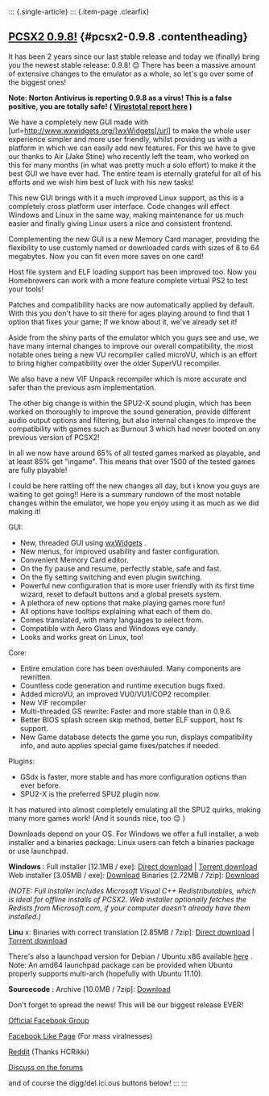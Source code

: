 ::: {.single-article}
::: {.item-page .clearfix}
## [PCSX2 0.9.8!](/85-pcsx2-0-9-8.html) {#pcsx2-0.9.8 .contentheading}

It has been 2 years since our last stable release and today we (finally)
bring you the newest stable release: 0.9.8!
😊
There has been a massive amount of extensive changes to the emulator as
a whole, so let's go over some of the biggest ones!

**Note: Norton Antivirus is reporting 0.9.8 as a virus! This is a false
positive, you are totally safe!**
**( [Virustotal report
here](http://www.virustotal.com/file-scan/report.html?id=fe6efa4e21068f4e391184718baf5d88d03995b4fad56b97dab22873dcdd9cd3-1304289866)
)**

We have a completely new GUI made with
[url=http://www.wxwidgets.org/]wxWidgets[/url] to make the whole
user experience simpler and more user friendly, whilst providing us with
a platform in which we can easily add new features. For this we have to
give our thanks to Air (Jake Stine) who recently left the team, who
worked on this for many months (in what was pretty much a solo effort)
to make it the best GUI we have ever had.
The entire team is eternally grateful for all of his efforts and we wish
him best of luck with his new tasks!

This new GUI brings with it a much improved Linux support, as this is a
completely cross platform user interface. Code changes will effect
Windows and Linux in the same way, making maintenance for us much easier
and finally giving Linux users a nice and consistent frontend.

Complementing the new GUI is a new Memory Card manager, providing the
flexibility to use customly named or downloaded cards with sizes of 8 to
64 megabytes. Now you can fit even more saves on one card!

Host file system and ELF loading support has been improved too.
Now you Homebrewers can work with a more feature complete virtual PS2 to
test your tools!

Patches and compatibility hacks are now automatically applied by
default.
With this you don't have to sit there for ages playing around to find
that 1 option that fixes your game; If we know about it, we've already
set it!

Aside from the shiny parts of the emulator which you guys see and use,
we have many internal changes to improve our overall compatibility, the
most notable ones being a new VU recompiler called microVU, which is an
effort to bring higher compatibility over the older SuperVU recompiler.

We also have a new VIF Unpack recompiler which is more accurate and
safer than the previous asm implementation.

The other big change is within the SPU2-X sound plugin, which has been
worked on thoroughly to improve the sound generation, provide different
audio output options and filtering, but also internal changes to improve
the compatibility with games such as Burnout 3 which had never booted on
any previous version of PCSX2!

In all we now have around 65% of all tested games marked as playable,
and at least 85% get "ingame".
This means that over 1500 of the tested games are fully playable!

I could be here rattling off the new changes all day, but i know you
guys are waiting to get going!! Here is a summary rundown of the most
notable changes within the emulator, we hope you enjoy using it as much
as we did making it!

GUI:

-   New, threaded GUI using [wxWidgets](http://www.wxwidgets.org/) .
-   New menus, for improved usability and faster configuration.
-   Convenient Memory Card editor.
-   On the fly pause and resume, perfectly stable, safe and fast.
-   On the fly setting switching and even plugin switching.
-   Powerful new configuration that is more user friendly with its first
    time wizard, reset to default buttons and a global presets system.
-   A plethora of new options that make playing games more fun!
-   All options have tooltips explaining what each of them do.
-   Comes translated, with many languages to select from.
-   Compatible with Aero Glass and Windows eye candy.
-   Looks and works great on Linux, too!

Core:

-   Entire emulation core has been overhauled. Many components are
    rewritten.
-   Countless code generation and runtime execution bugs fixed.
-   Added microVU, an improved VU0/VU1/COP2 recompiler.
-   New VIF recompiler
-   Multi-threaded GS rewrite: Faster and more stable than in 0.9.6.
-   Better BIOS splash screen skip method, better ELF support, host fs
    support.
-   New Game database detects the game you run, displays compatibility
    info, and auto applies special game fixes/patches if needed.

Plugins:

-   GSdx is faster, more stable and has more configuration options than
    ever before.
-   SPU2-X is the preferred SPU2 plugin now.

It has matured into almost completely emulating all the SPU2 quirks,
making many more games work!
(And it sounds nice, too
😊 )


Downloads depend on your OS. For Windows we offer a full installer, a
web installer and a binaries package.
Linux users can fetch a binaries package or use launchpad.

**Windows** :
Full installer [12.1MB / exe]: [Direct
download](http://code.google.com/p/pcsx2/downloads/detail?name=pcsx2-0.9.8-r4600-setup.exe&amp;can=2&amp;q=)
| [Torrent
download](http://tracker.pcsx2.net/download.php?id=24&amp;name=pcsx2098r4600setup.torrent)
Web installer [3.05MB / exe]:
[Download](http://code.google.com/p/pcsx2/downloads/detail?name=pcsx2-0.9.8-r4600-websetup.exe)
Binaries [2.72MB / 7zip]:
[Download](http://code.google.com/p/pcsx2/downloads/detail?name=pcsx2-0.9.8-r4600-binaries.7z)

*(NOTE: Full installer includes Microsoft Visual C++ Redistributables,
which is ideal for offline installs of PCSX2. Web installer optionally
fetches the Redists from Microsoft.com, if your computer doesn't
already have them installed.)*

**Linu** x:
Binaries with correct translation [2.85MB / 7zip]: [Direct
download](http://code.google.com/p/pcsx2/downloads/detail?name=pcsx2-0.9.8-r4594-linux~translation_fix.tar.gz&amp;can=2&amp;q=)
| [Torrent
download](http://tracker.pcsx2.net/download.php?id=25&amp;name=pcsx2-0.9.8-r4594-linux.tar.gz.torrent)

There's also a launchpad version for Debian / Ubuntu x86 available
[here](https://launchpad.net/~gregory-hainaut/+archive/pcsx2.official.ppa)
.
Note: An amd64 launchpad package can be provided when Ubuntu properly
supports multi-arch (hopefully with Ubuntu 11.10).

**Sourcecode** :
Archive [10.0MB / 7zip]:
[Download](/download/releases/source-code/summary/7-source/3-pcsx2-0-9-8-source-code.html)

Don't forget to spread the news! This will be our biggest release
EVER!

[Official Facebook
Group](http://www.facebook.com/group.php?gid=98483509559)

[Facebook Like
Page](http://www.facebook.com/#!/pages/Pcsx2-098/145051045565631) (For
mass viralnesses)

[Reddit](http://www.reddit.com/r/gaming/comments/h1eh6/ps2_emulator_pcsx2_updated_to_098_improvements/)
(Thanks HCRikki)

[Discuss on the
forums](http://forums.pcsx2.net/Thread-PCSX2-0-9-8--21539)

and of course the digg/del.ici.ous buttons below!
:::
:::
